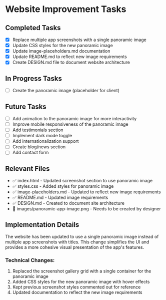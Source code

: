 # Website Improvement Tasks

## Completed Tasks

- [x] Replace multiple app screenshots with a single panoramic image
- [x] Update CSS styles for the new panoramic image
- [x] Update image-placeholders.md documentation
- [x] Update README.md to reflect new image requirements
- [x] Create DESIGN.md file to document website architecture

## In Progress Tasks

- [ ] Create the panoramic image (placeholder for client)

## Future Tasks

- [ ] Add animation to the panoramic image for more interactivity
- [ ] Improve mobile responsiveness of the panoramic image
- [ ] Add testimonials section
- [ ] Implement dark mode toggle
- [ ] Add internationalization support
- [ ] Create blog/news section
- [ ] Add contact form

## Relevant Files

- ✅ index.html - Updated screenshot section to use panoramic image
- ✅ styles.css - Added styles for panoramic image
- ✅ image-placeholders.md - Updated to reflect new image requirements
- ✅ README.md - Updated image requirements
- ✅ DESIGN.md - Created to document site architecture
- 📝 images/panoramic-app-image.png - Needs to be created by designer

## Implementation Details

The website has been updated to use a single panoramic image instead of multiple app screenshots with titles. This change simplifies the UI and provides a more cohesive visual presentation of the app's features.

### Technical Changes:

1. Replaced the screenshot gallery grid with a single container for the panoramic image
2. Added CSS styles for the new panoramic image with hover effects
3. Kept previous screenshot styles commented out for reference
4. Updated documentation to reflect the new image requirements 